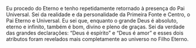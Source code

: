﻿Eu procedo do Eterno e tenho repetidamente retornado à presença do Pai Universal. Sei da realidade e da personalidade da Primeira Fonte e Centro, o Pai Eterno e Universal. Eu sei que, enquanto o grande Deus é absoluto, eterno e infinito, também é bom, divino e pleno de graças. Sei da verdade das grandes declarações: “Deus é espírito” e “Deus é amor” e esses dois atributos foram revelados mais completamente ao universo no Filho Eterno.